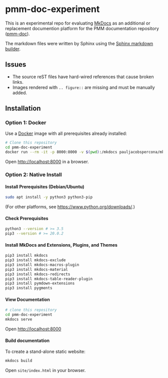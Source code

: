 # pmm-doc-experiment

This is an experimental repo for evaluating [MkDocs](https://www.mkdocs.org/)
as an additional or replacement documention platform for the
PMM documentation repository ([pmm-doc](https://github.com/percona/pmm-doc)).

The markdown files were written by Sphinx using the
[Sphinx markdown builder](https://pypi.org/project/sphinx-markdown-builder/).

## Issues

- The source reST files have hard-wired references that cause broken links.
- Images rendered with `.. figure::` are missing and must be manually added.

## Installation

### Option 1: Docker

Use a [Docker](https://docs.docker.com/engine/install/) image with all prerequisites already installed:

```bash
# Clone this repository
cd pmm-doc-experiment
docker run --rm -it -p 8000:8000 -v $(pwd):/mkdocs pauljacobspercona/mkdocs-showcase mkdocs serve --dev-addr=0.0.0.0:8000
```

Open <http://localhost:8000> in a browser.

### Option 2: Native Install

#### Install Prerequisites (Debian/Ubuntu)

```bash
sudo apt install -y python3 python3-pip
```

(For other platforms, see <https://www.python.org/downloads/>.)

#### Check Prerequisites

```bash
python3 --version # >= 3.5
pip3 --version # >= 20.0.2
```

#### Install MkDocs and Extensions, Plugins, and Themes

```bash
pip3 install mkdocs
pip3 install mkdocs-exclude
pip3 install mkdocs-macros-plugin
pip3 install mkdocs-material
pip3 install mkdocs-redirects
pip3 install mkdocs-table-reader-plugin
pip3 install pymdown-extensions
pip3 install pygments
```

#### View Documentation

```bash
# clone this repository
cd pmm-doc-experiment
mkdocs serve
```

Open <http://localhost:8000>

#### Build documentation

To create a stand-alone static website:

```bash
mkdocs build
```

Open `site/index.html` in your browser.
